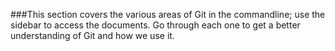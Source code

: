 ###This section covers the various areas of Git in the commandline; use the sidebar to access the documents. Go through each one to get a better understanding of Git and how we use it.
